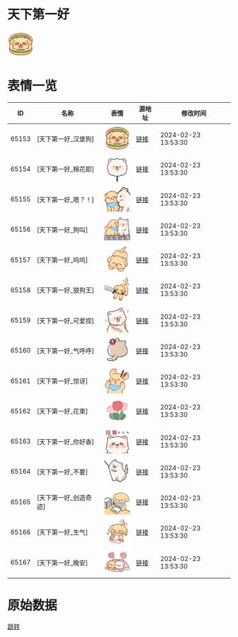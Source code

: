 # 天下第一好

<img src="./cover.png" height="60" alt="cover" />

# 表情一览

|ID|名称|表情|源地址|修改时间|
|----|----|----|----|----|
|65153|[天下第一好_汉堡狗]|<img src="./pic/065153_%5B天下第一好_汉堡狗%5D.png" height="60" alt="汉堡狗"/>|[链接](https://i0.hdslb.com/bfs/garb/092b569fb5306cb5731724957cf1d49c7a120608.png)|2024-02-23 13:53:30|
|65154|[天下第一好_棉花耶]|<img src="./pic/065154_%5B天下第一好_棉花耶%5D.png" height="60" alt="棉花耶"/>|[链接](https://i0.hdslb.com/bfs/garb/af5f333e05de2cc313ecdf4b325bf40f601e7658.png)|2024-02-23 13:53:30|
|65155|[天下第一好_嗯？！]|<img src="./pic/065155_%5B天下第一好_嗯？！%5D.png" height="60" alt="嗯？！"/>|[链接](https://i0.hdslb.com/bfs/garb/bde0e059ccf84e5e6f765343555feda76883255b.png)|2024-02-23 13:53:30|
|65156|[天下第一好_狗叫]|<img src="./pic/065156_%5B天下第一好_狗叫%5D.png" height="60" alt="狗叫"/>|[链接](https://i0.hdslb.com/bfs/garb/0c8269c51462b7d30dbfe2ba081a1b6d194eda50.png)|2024-02-23 13:53:30|
|65157|[天下第一好_呜呜]|<img src="./pic/065157_%5B天下第一好_呜呜%5D.png" height="60" alt="呜呜"/>|[链接](https://i0.hdslb.com/bfs/garb/78ebbb094cc10f06ed0cff2972d8e2c03199a405.png)|2024-02-23 13:53:30|
|65158|[天下第一好_狼狗王]|<img src="./pic/065158_%5B天下第一好_狼狗王%5D.png" height="60" alt="狼狗王"/>|[链接](https://i0.hdslb.com/bfs/garb/2312876d8ebd5df6a3f892e3e9f6377f47d9e8fe.png)|2024-02-23 13:53:30|
|65159|[天下第一好_可爱捏]|<img src="./pic/065159_%5B天下第一好_可爱捏%5D.png" height="60" alt="可爱捏"/>|[链接](https://i0.hdslb.com/bfs/garb/fd0ee8e1c400b0cca45cbf28e4b956e03e2f708b.png)|2024-02-23 13:53:30|
|65160|[天下第一好_气呼呼]|<img src="./pic/065160_%5B天下第一好_气呼呼%5D.png" height="60" alt="气呼呼"/>|[链接](https://i0.hdslb.com/bfs/garb/f01d36065b488c74a0bd582c7fd70b81c25aa8f1.png)|2024-02-23 13:53:30|
|65161|[天下第一好_惊讶]|<img src="./pic/065161_%5B天下第一好_惊讶%5D.png" height="60" alt="惊讶"/>|[链接](https://i0.hdslb.com/bfs/garb/b2add17f1fcad8f6b7c3eb44d10db8735784d94e.png)|2024-02-23 13:53:30|
|65162|[天下第一好_花束]|<img src="./pic/065162_%5B天下第一好_花束%5D.png" height="60" alt="花束"/>|[链接](https://i0.hdslb.com/bfs/garb/46a6d73fc8f515a3370fa2bf55badbedb6ad3ad4.png)|2024-02-23 13:53:30|
|65163|[天下第一好_你好香]|<img src="./pic/065163_%5B天下第一好_你好香%5D.png" height="60" alt="你好香"/>|[链接](https://i0.hdslb.com/bfs/garb/1523eb43eca54d70e3de9a433eda3ac418e0f39e.png)|2024-02-23 13:53:30|
|65164|[天下第一好_不要]|<img src="./pic/065164_%5B天下第一好_不要%5D.png" height="60" alt="不要"/>|[链接](https://i0.hdslb.com/bfs/garb/31c68583ff720a644c1ba66ff79084c049a8a2ce.png)|2024-02-23 13:53:30|
|65165|[天下第一好_创造奇迹]|<img src="./pic/065165_%5B天下第一好_创造奇迹%5D.png" height="60" alt="创造奇迹"/>|[链接](https://i0.hdslb.com/bfs/garb/76688ae38e2cd15e418a9623fc000047684ec963.png)|2024-02-23 13:53:30|
|65166|[天下第一好_生气]|<img src="./pic/065166_%5B天下第一好_生气%5D.png" height="60" alt="生气"/>|[链接](https://i0.hdslb.com/bfs/garb/60af44a07c267960e12788c1f3e66662fc734dcd.png)|2024-02-23 13:53:30|
|65167|[天下第一好_晚安]|<img src="./pic/065167_%5B天下第一好_晚安%5D.png" height="60" alt="晚安"/>|[链接](https://i0.hdslb.com/bfs/garb/7913c6b5b3d0e2366b479633d20341a352657c4d.png)|2024-02-23 13:53:30|

# 原始数据

[跳转](./raw.json)

